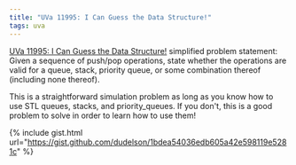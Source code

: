 ```yaml
---
title: "UVa 11995: I Can Guess the Data Structure!"
tags: uva
---
```

[UVa 11995: I Can Guess the Data Structure!](https://uva.onlinejudge.org/external/119/p11995.pdf) simplified problem statement: Given a sequence of push/pop operations, state whether the operations are valid for a queue, stack, priority queue, or some combination thereof (including none thereof).
<!--more-->
This is a straightforward simulation problem as long as you know how to use STL queues, stacks, and priority_queues. If you don't, this is a good problem to solve in order to learn how to use them!

{% include gist.html url="https://gist.github.com/dudelson/1bdea54036edb605a42e598119e5281c" %}
